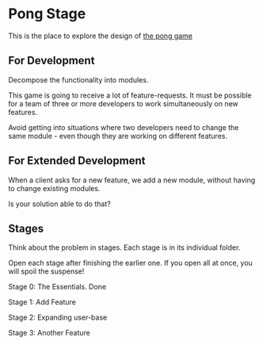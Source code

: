 # Pong Stage

This is the place to explore the design of
[the pong game](https://engin-boot.github.io/get-started/pong-game.html)

## For Development

Decompose the functionality into modules.

This game is going to receive a lot of feature-requests.
It must be possible for a team of three or more developers
to work simultaneously on new features.

Avoid getting into situations where two developers
need to change the same module -
even though they are working on different features.

## For Extended Development

When a client asks for a new feature, we add a new module,
without having to change existing modules.

Is your solution able to do that?

## Stages

Think about the problem in stages. Each stage is in its individual folder.

Open each stage after finishing the earlier one.
If you open all at once, you will spoil the suspense!

Stage 0: The Essentials. Done

Stage 1: Add Feature

Stage 2: Expanding user-base

Stage 3: Another Feature
